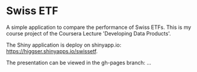 # Swiss ETF

A simple application to compare the performance of Swiss ETFs.
This is my course project of the Coursera Lecture 'Developing Data Products'.

The Shiny application is deploy on shinyapp.io: https://higgser.shinyapps.io/swissetf.

The presentation can be viewed in the gh-pages branch: ...
